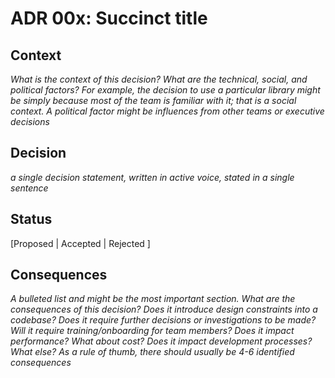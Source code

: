 # ADR 00x: Succinct title

## Context

_What is the context of this decision? What are the technical, social, and political factors? For example, the decision to use a particular library might be simply because most of the team is familiar with it; that is a social context. A political factor might be influences from other teams or executive decisions_

## Decision

_a single decision statement, written in active voice, stated in a single sentence_

## Status

[Proposed | Accepted | Rejected ]

## Consequences

_A bulleted list and might be the most important section. What are the consequences of this decision? Does it introduce design constraints into a codebase? Does it require further decisions or investigations to be made? Will it require training/onboarding for team members? Does it impact performance? What about cost? Does it impact development processes? What else? As a rule of thumb, there should usually be 4-6 identified consequences_
